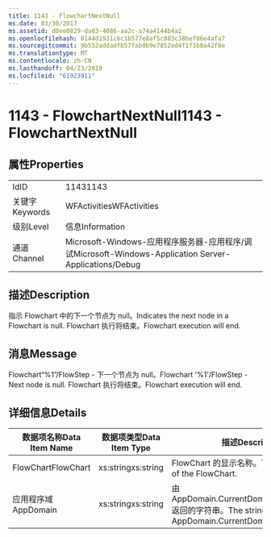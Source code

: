 ```yaml
---
title: 1143 - FlowchartNextNull
ms.date: 03/30/2017
ms.assetid: d0ee0829-da83-4086-aa2c-a74a4144b4a2
ms.openlocfilehash: 0144d1931c6c1b577e8af5c803c38bef06e4afa7
ms.sourcegitcommit: 9b552addadfb57fab0b9e7852ed4f1f1b8a42f8e
ms.translationtype: MT
ms.contentlocale: zh-CN
ms.lasthandoff: 04/23/2019
ms.locfileid: "61923911"
---
```

# <a name="1143---flowchartnextnull"></a><span data-ttu-id="4ecca-102">1143 - FlowchartNextNull</span><span class="sxs-lookup"><span data-stu-id="4ecca-102">1143 - FlowchartNextNull</span></span>
## <a name="properties"></a><span data-ttu-id="4ecca-103">属性</span><span class="sxs-lookup"><span data-stu-id="4ecca-103">Properties</span></span>  
  
|||  
|-|-|  
|<span data-ttu-id="4ecca-104">Id</span><span class="sxs-lookup"><span data-stu-id="4ecca-104">ID</span></span>|<span data-ttu-id="4ecca-105">1143</span><span class="sxs-lookup"><span data-stu-id="4ecca-105">1143</span></span>|  
|<span data-ttu-id="4ecca-106">关键字</span><span class="sxs-lookup"><span data-stu-id="4ecca-106">Keywords</span></span>|<span data-ttu-id="4ecca-107">WFActivities</span><span class="sxs-lookup"><span data-stu-id="4ecca-107">WFActivities</span></span>|  
|<span data-ttu-id="4ecca-108">级别</span><span class="sxs-lookup"><span data-stu-id="4ecca-108">Level</span></span>|<span data-ttu-id="4ecca-109">信息</span><span class="sxs-lookup"><span data-stu-id="4ecca-109">Information</span></span>|  
|<span data-ttu-id="4ecca-110">通道</span><span class="sxs-lookup"><span data-stu-id="4ecca-110">Channel</span></span>|<span data-ttu-id="4ecca-111">Microsoft-Windows-应用程序服务器-应用程序/调试</span><span class="sxs-lookup"><span data-stu-id="4ecca-111">Microsoft-Windows-Application Server-Applications/Debug</span></span>|  
  
## <a name="description"></a><span data-ttu-id="4ecca-112">描述</span><span class="sxs-lookup"><span data-stu-id="4ecca-112">Description</span></span>  
 <span data-ttu-id="4ecca-113">指示 Flowchart 中的下一个节点为 null。</span><span class="sxs-lookup"><span data-stu-id="4ecca-113">Indicates the next node in a Flowchart is null.</span></span> <span data-ttu-id="4ecca-114">Flowchart 执行将结束。</span><span class="sxs-lookup"><span data-stu-id="4ecca-114">Flowchart execution will end.</span></span>  
  
## <a name="message"></a><span data-ttu-id="4ecca-115">消息</span><span class="sxs-lookup"><span data-stu-id="4ecca-115">Message</span></span>  
 <span data-ttu-id="4ecca-116">Flowchart“%1”/FlowStep - 下一个节点为 null。</span><span class="sxs-lookup"><span data-stu-id="4ecca-116">Flowchart '%1'/FlowStep - Next node is null.</span></span> <span data-ttu-id="4ecca-117">Flowchart 执行将结束。</span><span class="sxs-lookup"><span data-stu-id="4ecca-117">Flowchart execution will end.</span></span>  
  
## <a name="details"></a><span data-ttu-id="4ecca-118">详细信息</span><span class="sxs-lookup"><span data-stu-id="4ecca-118">Details</span></span>  
  
|<span data-ttu-id="4ecca-119">数据项名称</span><span class="sxs-lookup"><span data-stu-id="4ecca-119">Data Item Name</span></span>|<span data-ttu-id="4ecca-120">数据项类型</span><span class="sxs-lookup"><span data-stu-id="4ecca-120">Data Item Type</span></span>|<span data-ttu-id="4ecca-121">描述</span><span class="sxs-lookup"><span data-stu-id="4ecca-121">Description</span></span>|  
|--------------------|--------------------|-----------------|  
|<span data-ttu-id="4ecca-122">FlowChart</span><span class="sxs-lookup"><span data-stu-id="4ecca-122">FlowChart</span></span>|<span data-ttu-id="4ecca-123">xs:string</span><span class="sxs-lookup"><span data-stu-id="4ecca-123">xs:string</span></span>|<span data-ttu-id="4ecca-124">FlowChart 的显示名称。</span><span class="sxs-lookup"><span data-stu-id="4ecca-124">The display name of the FlowChart.</span></span>|  
|<span data-ttu-id="4ecca-125">应用程序域</span><span class="sxs-lookup"><span data-stu-id="4ecca-125">AppDomain</span></span>|<span data-ttu-id="4ecca-126">xs:string</span><span class="sxs-lookup"><span data-stu-id="4ecca-126">xs:string</span></span>|<span data-ttu-id="4ecca-127">由 AppDomain.CurrentDomain.FriendlyName 返回的字符串。</span><span class="sxs-lookup"><span data-stu-id="4ecca-127">The string returned by AppDomain.CurrentDomain.FriendlyName.</span></span>|
